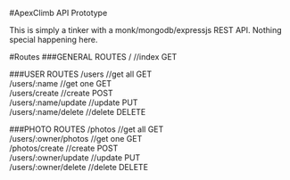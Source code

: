 #ApexClimb API Prototype

This is simply a tinker with a monk/mongodb/expressjs REST API. Nothing special happening here.

#Routes
###GENERAL ROUTES
/                          //index   GET  

###USER ROUTES
/users                     //get all GET  
/users/:name               //get one GET  
/users/create              //create  POST  
/users/:name/update        //update  PUT  
/users/:name/delete        //delete  DELETE  

###PHOTO ROUTES
/photos                    //get all GET  
/users/:owner/photos       //get one GET  
/photos/create             //create  POST  
/users/:owner/update       //update  PUT  
/users/:owner/delete       //delete  DELETE  
